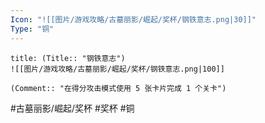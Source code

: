 ```yaml
---
Icon: "![[图片/游戏攻略/古墓丽影/崛起/奖杯/钢铁意志.png|30]]"
Type: "铜"
---
```

```ad-common-bronze-trophy
title: (Title:: "钢铁意志")
![[图片/游戏攻略/古墓丽影/崛起/奖杯/钢铁意志.png|100]]

(Comment:: "在得分攻击模式使用 5 张卡片完成 1 个关卡")
```

#古墓丽影/崛起/奖杯 #奖杯 #铜
